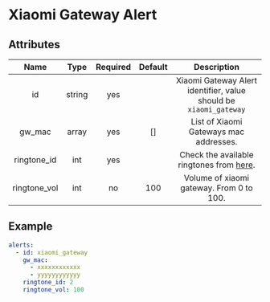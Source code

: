 # Xiaomi Gateway Alert

## Attributes
 Name | Type | Required | Default | Description
:----:|:----:|:--------:|:-------:|:-----------:
id | string | yes |  | Xiaomi Gateway Alert identifier, value should be `xiaomi_gateway`
gw_mac | array | yes | [] | List of Xiaomi Gateways mac addresses.
ringtone_id | int | yes |  | Check the available ringtones from [here](https://www.home-assistant.io/integrations/xiaomi_aqara/#services).
ringtone_vol | int | no | 100 | Volume of xiaomi gateway. From 0 to 100.

## Example

```yaml
alerts:
  - id: xiaomi_gateway
    gw_mac:
      - xxxxxxxxxxxx
      - yyyyyyyyyyyy
    ringtone_id: 2
    ringtone_vol: 100
```